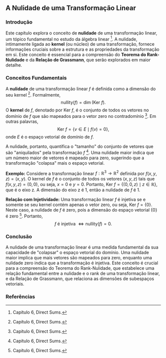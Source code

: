 ## A Nulidade de uma Transformação Linear

### Introdução
Este capítulo explora o conceito de **nulidade** de uma transformação linear, um tópico fundamental no estudo da álgebra linear [^1]. A nulidade, intimamente ligada ao **kernel** (ou núcleo) de uma transformação, fornece informações cruciais sobre a estrutura e as propriedades da transformação em si. Este conceito é essencial para a compreensão do **Teorema do Rank-Nulidade** e da **Relação de Grassmann**, que serão explorados em maior detalhe.

### Conceitos Fundamentais
A **nulidade** de uma transformação linear *f* é definida como a dimensão do seu kernel [^1]. Formalmente,
$$ \text{nullity}(f) = \dim(\text{Ker } f). $$
O **kernel** de *f*, denotado por Ker *f*, é o conjunto de todos os vetores no domínio de *f* que são mapeados para o vetor zero no contradomínio [^1]. Em outras palavras,
$$ \text{Ker } f = \{v \in E \mid f(v) = 0\}, $$
onde *E* é o espaço vetorial de domínio de *f*.

A nulidade, portanto, quantifica o "tamanho" do conjunto de vetores que são "aniquilados" pela transformação *f* [^1]. Uma nulidade maior indica que um número maior de vetores é mapeado para zero, sugerindo que a transformação "colapsa" mais o espaço vetorial.

**Exemplo:**
Considere a transformação linear $f: \mathbb{R}^3 \rightarrow \mathbb{R}^2$ definida por $f(x, y, z) = (x, y)$. O kernel de *f* é o conjunto de todos os vetores $(x, y, z)$ tais que $f(x, y, z) = (0, 0)$, ou seja, $x = 0$ e $y = 0$. Portanto, $\text{Ker } f = \{(0, 0, z) \mid z \in \mathbb{R}\}$, que é o eixo z. A dimensão do eixo z é 1, então a nulidade de *f* é 1.

**Relação com Injetividade:**
Uma transformação linear *f* é injetiva se e somente se seu kernel contém apenas o vetor zero, ou seja, $\text{Ker } f = \{0\}$. Neste caso, a nulidade de *f* é zero, pois a dimensão do espaço vetorial $\{0\}$ é zero [^1]. Portanto,
$$ f \text{ é injetiva } \Leftrightarrow \text{nullity}(f) = 0. $$

### Conclusão
A nulidade de uma transformação linear é uma medida fundamental da sua capacidade de "colapsar" o espaço vetorial do domínio. Uma nulidade maior implica que mais vetores são mapeados para zero, enquanto uma nulidade zero indica que a transformação é injetiva. Este conceito é crucial para a compreensão do Teorema do Rank-Nulidade, que estabelece uma relação fundamental entre a nulidade e o rank de uma transformação linear, e da Relação de Grassmann, que relaciona as dimensões de subespaços vetoriais.

### Referências
[^1]: Capítulo 6, Direct Sums.

<!-- END -->
